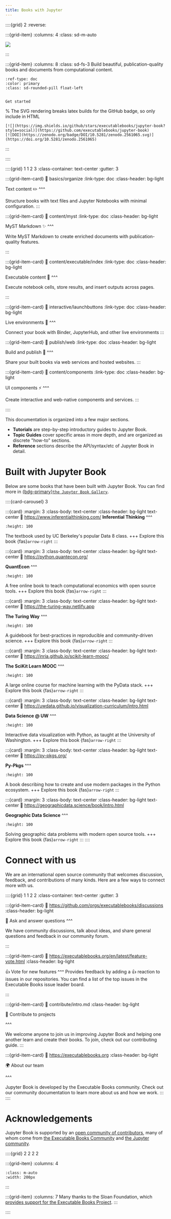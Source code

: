 ```yaml
---
title: Books with Jupyter
---
```


::::{grid} 2
:reverse:

:::{grid-item}
:columns: 4
:class: sd-m-auto

<img src="images/logo-square.svg" />

:::

:::{grid-item}
:columns: 8
:class: sd-fs-3
Build beautiful, publication-quality books and documents from computational content.

```{button-ref} start/your-first-book
:ref-type: doc
:color: primary
:class: sd-rounded-pill float-left


Get started
```

% The SVG rendering breaks latex builds for the GitHub badge, so only include in HTML
```{only} html
[![](https://img.shields.io/github/stars/executablebooks/jupyter-book?style=social)](https://github.com/executablebooks/jupyter-book)
[![DOI](https://zenodo.org/badge/DOI/10.5281/zenodo.2561065.svg)](https://doi.org/10.5281/zenodo.2561065)
```

:::

::::

::::{grid} 1 1 2 3
:class-container: text-center
:gutter: 3

:::{grid-item-card}
:link: basics/organize
:link-type: doc
:class-header: bg-light

Text content ✏️
^^^

Structure books with text files and Jupyter Notebooks with minimal configuration.
:::

:::{grid-item-card}
:link: content/myst
:link-type: doc
:class-header: bg-light

MyST Markdown ✨
^^^

Write MyST Markdown to create enriched documents with publication-quality features.

:::

:::{grid-item-card}
:link: content/executable/index
:link-type: doc
:class-header: bg-light

Executable content 🔁
^^^

Execute notebook cells, store results, and insert outputs across pages.

:::

:::{grid-item-card}
:link: interactive/launchbuttons
:link-type: doc
:class-header: bg-light

Live environments 🚀
^^^

Connect your book with Binder, JupyterHub, and other live environments
:::

:::{grid-item-card}
:link: publish/web
:link-type: doc
:class-header: bg-light

Build and publish 🎁
^^^

Share your built books via web services and hosted websites.
:::

:::{grid-item-card}
:link: content/components
:link-type: doc
:class-header: bg-light

UI components ⚡
^^^

Create interactive and web-native components and services.
:::

::::

This documentation is organized into a few major sections.

- **Tutorials** are step-by-step introductory guides to Jupyter Book.
- **Topic Guides** cover specific areas in more depth, and are organized as discrete "how-to" sections.
- **Reference** sections describe the API/syntax/etc of Jupyter Book in detail.

# Built with Jupyter Book

Below are some books that have been built with Jupyter Book.
You can find more in [{bdg-primary}`the Jupyter Book Gallery`](https://executablebooks.org/en/latest/gallery.html).


::::{card-carousel} 3

:::{card}
:margin: 3
:class-body: text-center
:class-header: bg-light text-center
:link: https://www.inferentialthinking.com/
**Inferential Thinking**
^^^
```{image} https://inferentialthinking.com/_static/favicon.png
:height: 100
```

The textbook used by UC Berkeley's popular Data 8 class.
+++
Explore this book {fas}`arrow-right`
:::

:::{card}
:margin: 3
:class-body: text-center
:class-header: bg-light text-center
:link: https://python.quantecon.org/

**QuantEcon**
^^^
```{image} https://python.quantecon.org/_static/qe-logo-large.png
:height: 100
```

A free online book to teach computational economics with open source tools.
+++
Explore this book {fas}`arrow-right`
:::

:::{card}
:margin: 3
:class-body: text-center
:class-header: bg-light text-center
:link: https://the-turing-way.netlify.app

**The Turing Way**
^^^
```{image} https://the-turing-way.netlify.app/_static/logo.jpg
:height: 100
```

A guidebook for best-practices in reproducible and community-driven science.
+++
Explore this book {fas}`arrow-right`
:::

:::{card}
:margin: 3
:class-body: text-center
:class-header: bg-light text-center
:link: https://inria.github.io/scikit-learn-mooc/

**The SciKit Learn MOOC**
^^^
```{image} https://inria.github.io/scikit-learn-mooc/_static/scikit-learn-logo.png
:height: 100
```

A large online course for machine learning with the PyData stack.
+++
Explore this book {fas}`arrow-right`
:::

:::{card}
:margin: 3
:class-body: text-center
:class-header: bg-light text-center
:link: https://uwdata.github.io/visualization-curriculum/intro.html

**Data Science @ UW**
^^^
```{image} https://uwdata.github.io/visualization-curriculum/_static/altair-hist.png
:height: 100
```

Interactive data visualization with Python, as taught at the University of Washington.
+++
Explore this book {fas}`arrow-right`
:::

:::{card}
:margin: 3
:class-body: text-center
:class-header: bg-light text-center
:link: https://py-pkgs.org/

**Py-Pkgs**
^^^
```{image} https://d33wubrfki0l68.cloudfront.net/9ff174183b5af5c3a177bfccd4796454883bc1f7/86cde/_static/py-pkgs-hex.png
:height: 100
```

A book describing how to create and use modern packages in the Python ecosystem.
+++
Explore this book {fas}`arrow-right`
:::

:::{card}
:margin: 3
:class-body: text-center
:class-header: bg-light text-center
:link: https://geographicdata.science/book/intro.html

**Geographic Data Science**
^^^
```{image} https://geographicdata.science/book/_static/logo.png
:height: 100
```

Solving geographic data problems with modern open source tools.
+++
Explore this book {fas}`arrow-right`
:::
::::


# Connect with us

We are an international open source community that welcomes discussion, feedback, and contributions of many kinds.
Here are a few ways to connect more with us.

::::{grid} 1 1 2 2
:class-container: text-center
:gutter: 3

:::{grid-item-card}
:link: https://github.com/orgs/executablebooks/discussions
:class-header: bg-light

💬 Ask and answer questions
^^^

We have community discussions, talk about ideas, and share general questions and feedback in our community forum.

:::

:::{grid-item-card}
:link: https://executablebooks.org/en/latest/feature-vote.html
:class-header: bg-light

👍 Vote for new features
^^^
Provides feedback by adding a 👍 reaction to issues in our repositories.
You can find a list of the top issues in the Executable Books issue leader board.

:::

:::{grid-item-card}
:link: contribute/intro.md
:class-header: bg-light

🙌 Contribute to projects

^^^

We welcome anyone to join us in improving Jupyter Book and helping one another learn and create their books.
To join, check out our contributing guide.
:::

:::{grid-item-card}
:link: https://executablebooks.org
:class-header: bg-light

🌍 About our team

^^^

Jupyter Book is developed by the Executable Books community.
Check out our community documentation to learn more about us and how we work.
:::
::::


# Acknowledgements

Jupyter Book is supported by an [open community of contributors](https://github.com/executablebooks/jupyter-book/graphs/contributors), many of whom come from [the Executable Books Community](https://executablebooks.org) and [the Jupyter community](https://jupyter.org/community).

::::{grid} 2 2 2 2

:::{grid-item}
:columns: 4

```{image} https://sloan.org/storage/app/media/uploaded-files/Logo-1B-SMALL-Gold-Blue.png
:class: m-auto
:width: 200px
```

:::

:::{grid-item}
:columns: 7
Many thanks to the Sloan Foundation, which [provides support for the Executable Books Project](https://sloan.org/grant-detail/9231).
:::

::::
